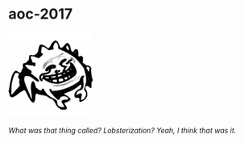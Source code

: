 # aoc-2017

<img src="misc/cursed.png" width="169px">

*What was that thing called? Lobsterization? Yeah, I think that was it.*
